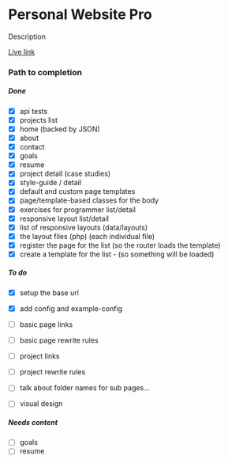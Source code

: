 
# Personal Website Pro

Description

<a 
	href='https://peprojects.dev/examples/ultimate-portfolio-framework' 
	target='live'>Live link</a>

### Path to completion

##### Done

* [x] api tests
* [x] projects list
* [x] home (backed by JSON)
* [x] about
* [x] contact
* [x] goals
* [x] resume
* [x] project detail (case studies)
* [x] style-guide / detail
* [x] default and custom page templates
* [x] page/template-based classes for the body
* [x] exercises for programmer list/detail
* [x] responsive layout list/detail
* [x] list of responsive layouts (data/layouts)
* [x] the layout files (php) (each individual file)
* [x] register the page for the list (so the router loads the template)
* [x] create a template for the list - (so something will be loaded)

##### To do

* [x] setup the base url
* [x] add config and example-config
* [ ] basic page links
* [ ] basic page rewrite rules
* [ ] project links
* [ ] project rewrite rules
* [ ] talk about folder names for sub pages... 

* [ ] visual design

##### Needs content

* [ ] goals
* [ ] resume
